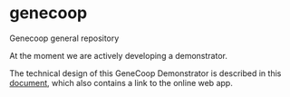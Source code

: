 # genecoop

Genecoop general repository

At the moment we are actively developing a demonstrator.

The technical design of this GeneCoop Demonstrator is described in this
[document](Demonstrator/Documentation/Technical_Design/demonstrator_tech_design.md), which also contains a link to the online web app.
